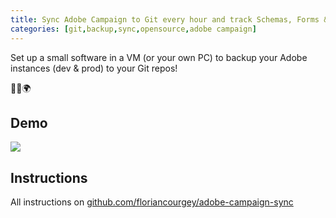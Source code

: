 ```yaml
---
title: Sync Adobe Campaign to Git every hour and track Schemas, Forms & more!
categories: [git,backup,sync,opensource,adobe campaign]
---
```

Set up a small software in a VM (or your own PC) to backup your Adobe instances (dev & prod) to your Git repos!
<p class="text-center">🐍👑🌍</p>
<!--more-->

## Demo
![](https://raw.githubusercontent.com/floriancourgey/adobe-campaign-sync/master/doc/Presentation.jpg)

## Instructions
All instructions on [github.com/floriancourgey/adobe-campaign-sync](https://github.com/floriancourgey/adobe-campaign-sync)
